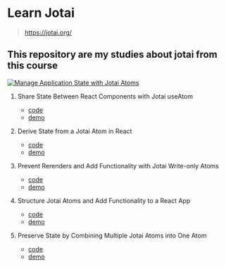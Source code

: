 # Learn Jotai

> https://jotai.org/

## This repository are my studies about jotai from this course

[![Manage Application State with Jotai Atoms](https://storage.googleapis.com/candycode/jotai/jotai-course-banner.jpg)](https://egghead.io/courses/manage-application-state-with-jotai-atoms-2c3a29f0)

1. Share State Between React Components with Jotai useAtom
    - [code](https://github.com/douglasmatosdev/learn-jotai/tree/main/src/pages/first)
    - [demo](https://learn-jotai.vercel.app/first)

2. Derive State from a Jotai Atom in React
    - [code](https://github.com/douglasmatosdev/learn-jotai/tree/main/src/pages/second)
    - [demo](https://learn-jotai.vercel.app/second)

3. Prevent Rerenders and Add Functionality with Jotai Write-only Atoms
    - [code](https://github.com/douglasmatosdev/learn-jotai/tree/main/src/pages/third)
    - [demo](https://learn-jotai.vercel.app/third)

4. Structure Jotai Atoms and Add Functionality to a React App
    - [code](https://github.com/douglasmatosdev/learn-jotai/tree/main/src/pages/fourth)
    - [demo](https://learn-jotai.vercel.app/fourth)

5. Preserve State by Combining Multiple Jotai Atoms into One Atom
    - [code](https://github.com/douglasmatosdev/learn-jotai/tree/main/src/pages/fifth)
    - [demo](https://learn-jotai.vercel.app/fifth)